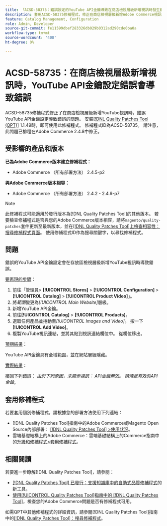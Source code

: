 ```yaml
---
title: 「ACSD-58375：錯誤設定的YouTube API金鑰導致在商店檢視層級新增視訊時發生錯誤」
description: 套用ACSD-58375修補程式，修正在商店檢視層級新增Adobe Commerce視訊時，錯誤YouTube API金鑰設定會導致錯誤的YouTube問題。
feature: Catalog Management, Configuration
role: Admin, Developer
source-git-commit: fe11599dbef283326db029b0312ad290cde0ba0a
workflow-type: tm+mt
source-wordcount: '408'
ht-degree: 0%

---
```


# ACSD-58735：在商店檢視層級新增視訊時，YouTube API金鑰設定錯誤會導致錯誤

ACSD-58735修補程式修正了在商店檢視層級新增YouTube視訊時，錯誤YouTube API金鑰設定導致錯誤的問題。 安裝[[!DNL Quality Patches Tool (QPT)]](https://experienceleague.adobe.com/en/docs/commerce-knowledge-base/kb/announcements/commerce-announcements/magento-quality-patches-released-new-tool-to-self-serve-quality-patches) 1.1.49時，即可使用此修補程式。 修補程式ID為ACSD-58735。 請注意，此問題已排程在Adobe Commerce 2.4.8中修正。

## 受影響的產品和版本

**已為Adobe Commerce版本建立修補程式：**

* Adobe Commerce （所有部署方法） 2.4.5-p2

**與Adobe Commerce版本相容：**

* Adobe Commerce （所有部署方法） 2.4.2 - 2.4.6-p7

>[!NOTE]
>
>此修補程式可能適用於發行版本為[!DNL Quality Patches Tool]的其他版本。 若要檢查修補程式是否與您的Adobe Commerce版本相容，請將`magento/quality-patches`套件更新至最新版本，並在[[!DNL Quality Patches Tool]上檢查相容性：搜尋修補程式頁面](https://experienceleague.adobe.com/tools/commerce-quality-patches/index.html)。 使用修補程式ID作為搜尋關鍵字，以尋找修補程式。

## 問題

錯誤的YouTube API金鑰設定會在存放區檢視層級新增YouTube視訊時導致錯誤。

<u>要再現的步驟</u>：

1. 前往「管理員> **[!UICONTROL Stores]** > **[!UICONTROL Configuration]** > **[!UICONTROL Catalog]** > **[!UICONTROL Product Video]**」。
1. 將&#x200B;*範圍*&#x200B;變更為&#x200B;*[!UICONTROL Main Website]*&#x200B;層級。
1. 新增YouTube API金鑰。
1. 前往&#x200B;**[!UICONTROL Catalog]** > **[!UICONTROL Products]**。
1. 選取任何產品並捲動至&#x200B;*[!UICONTROL Images and Video]*。 按一下&#x200B;**[!UICONTROL Add Video]**。
1. 複製YouTube視訊連結，並將其貼到視訊連結欄位中。 從欄位移出。

<u>預期結果</u>：

YouTube API金鑰具有全域範圍，並在網站層級隱藏。

<u>實際結果</u>：

擲回下列錯誤： *由於下列原因，未顯示視訊： API金鑰無效。 請傳遞有效的API金鑰*。

## 套用修補程式

若要套用個別修補程式，請根據您的部署方法使用下列連結：

* [!DNL Quality Patches Tool]指南中的Adobe Commerce或Magento Open Source內部部署： [[!DNL Quality Patches Tool] >使用狀況](/help/tools/quality-patches-tool/usage.md)。
* 雲端基礎結構上的Adobe Commerce：雲端基礎結構上的Commerce指南中的[升級和修補程式>套用修補程式](https://experienceleague.adobe.com/docs/commerce-cloud-service/user-guide/develop/upgrade/apply-patches.html)。

## 相關閱讀

若要進一步瞭解[!DNL Quality Patches Tool]，請參閱：

* [[!DNL Quality Patches Tool] 已發行：支援知識庫中的自助式品質修補程式](https://experienceleague.adobe.com/en/docs/commerce-knowledge-base/kb/announcements/commerce-announcements/magento-quality-patches-released-new-tool-to-self-serve-quality-patches)的新工具。
* [使用[!UICONTROL Quality Patches Tool]指南中的 [!DNL Quality Patches Tool]](/help/tools/quality-patches-tool/patches-available-in-qpt/check-patch-for-magento-issue-with-magento-quality-patches.md)，檢查您的Adobe Commerce問題是否有修補程式可用。


如需QPT中其他修補程式的詳細資訊，請參閱[!DNL Quality Patches Tool]指南中的[[!DNL Quality Patches Tool]：搜尋修補程式](https://experienceleague.adobe.com/tools/commerce-quality-patches/index.html)。
